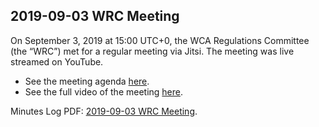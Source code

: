 ## 2019-09-03 WRC Meeting
On September 3, 2019 at 15:00 UTC+0, the WCA Regulations Committee (the “WRC”) met for a regular meeting via Jitsi. The meeting was live streamed on YouTube.

* See the meeting agenda [here](https://github.com/thewca/wca-regulations/issues/795).
* See the full video of the meeting [here](https://www.youtube.com/watch?v=d0aAf6uvk4w&t=3333s).

Minutes Log PDF: [2019-09-03 WRC Meeting](https://github.com/thewca/wca-regulations/files/3611662/2019-09-03.WRC.meeting.pdf).

